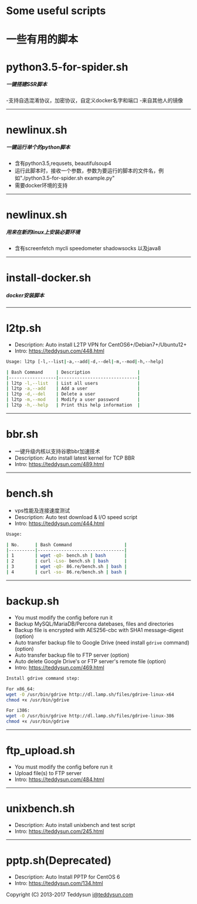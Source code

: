 # Some useful scripts
# 一些有用的脚本


python3.5-for-spider.sh
===================
##### 一键搭建SSR脚本
-支持自选混淆协议，加密协议，自定义docker名字和端口 
-来自其他人的镜像
***
newlinux.sh
===================
##### 一键运行单个的python脚本
- 含有python3.5,requsets, beautifulsoup4
- 运行此脚本时，接收一个参数，参数为要运行的脚本的文件名，例如"./python3.5-for-spider.sh example.py"
- 需要docker环境的支持
***
newlinux.sh
===================
##### 用来在新的linux上安装必要环境
- 含有screenfetch mycli speedometer shadowsocks 以及java8
***
install-docker.sh
===================
##### docker安装脚本
***
l2tp.sh
=======

- Description: Auto install L2TP VPN for CentOS6+/Debian7+/Ubuntu12+
- Intro: https://teddysun.com/448.html
```bash
Usage: l2tp [-l,--list|-a,--add|-d,--del|-m,--mod|-h,--help]

| Bash Command     | Description                  |
|------------------|------------------------------|
| l2tp -l,--list   | List all users               |
| l2tp -a,--add    | Add a user                   |
| l2tp -d,--del    | Delete a user                |
| l2tp -m,--mod    | Modify a user password       |
| l2tp -h,--help   | Print this help information  |
```
***
bbr.sh
======
- 一键升级内核以支持谷歌bbr加速技术
- Description: Auto install latest kernel for TCP BBR
- Intro: https://teddysun.com/489.html
***
bench.sh
========
- vps性能及连接速度测试
- Description: Auto test download & I/O speed script
- Intro: https://teddysun.com/444.html
```bash
Usage:

| No.      | Bash Command                    |
|----------|---------------------------------|
| 1        | wget -qO- bench.sh | bash       |
| 2        | curl -Lso- bench.sh | bash      |
| 3        | wget -qO- 86.re/bench.sh | bash |
| 4        | curl -so- 86.re/bench.sh | bash |
```
***
backup.sh
=========

- You must modify the config before run it
- Backup MySQL/MariaDB/Percona datebases, files and directories
- Backup file is encrypted with AES256-cbc with SHA1 message-digest (option)
- Auto transfer backup file to Google Drive (need install `gdrive` command) (option)
- Auto transfer backup file to FTP server (option)
- Auto delete Google Drive's or FTP server's remote file (option)
- Intro: https://teddysun.com/469.html

```bash
Install gdrive command step:

For x86_64: 
wget -O /usr/bin/gdrive http://dl.lamp.sh/files/gdrive-linux-x64
chmod +x /usr/bin/gdrive

For i386: 
wget -O /usr/bin/gdrive http://dl.lamp.sh/files/gdrive-linux-386
chmod +x /usr/bin/gdrive
```
***
ftp_upload.sh
=============

- You must modify the config before run it
- Upload file(s) to FTP server
- Intro: https://teddysun.com/484.html
***
unixbench.sh
============

- Description: Auto install unixbench and test script
- Intro: https://teddysun.com/245.html
***
pptp.sh(Deprecated)
===================

- Description: Auto Install PPTP for CentOS 6
- Intro: https://teddysun.com/134.html

Copyright (C) 2013-2017 Teddysun <i@teddysun.com>
